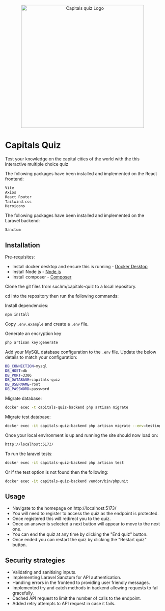 <p align="center"><a href="https://michaelsuch.co.uk/wp-content/uploads/2025/02/cq-logo.png" target="_blank"><img src="https://michaelsuch.co.uk/wp-content/uploads/2025/02/cq-logo-black.png" width="400" alt="Capitals quiz Logo"></a></p>

# Capitals Quiz

Test your knowledge on the capital cities of the world with the this interactive multiple choice quiz

The following packages have been installed and implemented on the React frontend:

```bash
Vite
Axios
React Router
Tailwind.css
Heroicons
```
The following packages have been installed and implemented on the Laravel backend:

```bash
Sanctum
```

## Installation

Pre-requisites:

- Install docker desktop and ensure this is running - <a href="https://www.docker.com/products/docker-desktop/">Docker Desktop</a>
- Install Node.js - <a href="https://nodejs.org/en">Node.js</a>
- Install composer - <a href="https://getcomposer.org/download/">Composer</a>

Clone the git files from suchm/capitals-quiz to a local repository.

cd into the repository then run the following commands:

Install dependencies:

```bash
npm install
```
Copy `.env.example` and create a `.env` file.

Generate an encryption key

```bash
php artisan key:generate
```
Add your MySQL database configuration to the `.env` file. Update the below details to match your configuration:

```bash
DB_CONNECTION=mysql
DB_HOST=db
DB_PORT=3306
DB_DATABASE=capitals-quiz
DB_USERNAME=root
DB_PASSWORD=password
```
Migrate database:

```bash
docker exec -t capitals-quiz-backend php artisan migrate
```
Migrate test database:

```bash
docker exec -it capitals-quiz-backend php artisan migrate --env=testing
```

Once your local environment is up and running the site should now load on:

```bash
http://localhost:5173/
```
To run the laravel tests: 

```bash
docker exec -it capitals-quiz-backend php artisan test
```
Or if the test option is not found then the following:

```bash
docker exec -it capitals-quiz-backend vendor/bin/phpunit
```

## Usage

- Navigate to the homepage on http://localhost:5173/
- You will need to register to access the quiz as the endpoint is protected.
- Once registered this will redirect you to the quiz.
- Once an answer is selected a next button will appear to move to the next one.
- You can end the quiz at any time by clicking the "End quiz" button.
- Once ended you can restart the quiz by clicking the "Restart quiz" button.

## Security strategies

- Validating and sanitising inputs.
- Implementing Laravel Sanctum for API authentication.
- Handling errors in the frontend to providing user friendly messages.
- Implemented try and catch methods in backend allowing requests to fail gracefully.
- Cached API request to limit the number of calls to the endpoint.
- Added retry attempts to API request in case it fails.


